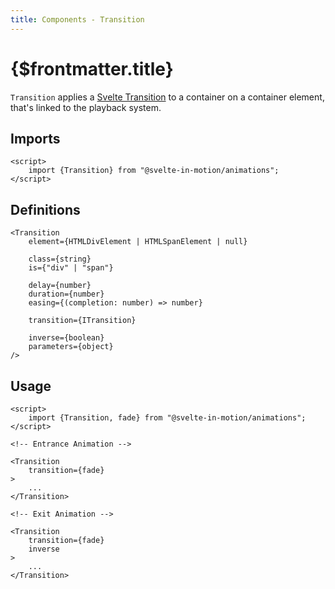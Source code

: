```yaml
---
title: Components - Transition
---
```


# {$frontmatter.title}

`Transition` applies a [Svelte Transition](https://svelte.dev/docs#template-syntax-element-directives-transition-fn) to a container on a container element, that's linked to the playback system.

## Imports

```svelte
<script>
    import {Transition} from "@svelte-in-motion/animations";
</script>
```

## Definitions

<!-- prettier-ignore -->
```svelte
<Transition
    element={HTMLDivElement | HTMLSpanElement | null}

    class={string}
    is={"div" | "span"}

    delay={number}
    duration={number}
    easing={(completion: number) => number}

    transition={ITransition}

    inverse={boolean}
    parameters={object}
/>
```

## Usage

<!-- prettier-ignore -->
```svelte
<script>
    import {Transition, fade} from "@svelte-in-motion/animations";
</script>

<!-- Entrance Animation -->

<Transition
    transition={fade}
>
    ...
</Transition>

<!-- Exit Animation -->

<Transition
    transition={fade}
    inverse
>
    ...
</Transition>
```
